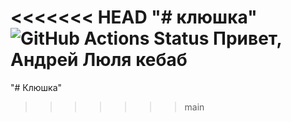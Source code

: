 <<<<<<< HEAD
"# клюшка" 
![GitHub Actions Status](https://github.com/illusion278/-1/actions/workflows/main.yml/badge.svg)
Привет, Андрей
Люля кебаб
=======
"# Клюшка" 
>>>>>>> main
